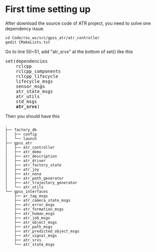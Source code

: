 # First time setting up

After download the source code of ATR project, you need to solve one dependency issue. 
```
cd Code/ros_ws/src/gpss_atr/atr_controller
gedit CMakeLists.txt
```
Go to line 50~51, add "atr_srvs" at the bottom of set() like this

<pre>
set(dependencies
    rclcpp
    rclcpp_components
    rclcpp_lifecycle
    lifecycle_msgs
    sensor_msgs
    atr_state_msgs
    atr_utils
    std_msgs
    <b>atr_srvs</b>)
</pre>

Then you should have this
```
.
├── factory_db
│   ├── config
│   └── launch
├── gpss_atr
│   ├── atr_controller
│   ├── atr_demo
│   ├── atr_description
│   ├── atr_driver
│   ├── atr_factory_state
│   ├── atr_joy
│   ├── atr_nona
│   ├── atr_path_generator
│   ├── atr_trajectory_generator
│   └── atr_utils
└── gpss_interfaces
    ├── ar_tag_msgs
    ├── atr_camera_state_msgs
    ├── atr_error_msgs
    ├── atr_formation_msgs
    ├── atr_human_msgs
    ├── atr_job_msgs
    ├── atr_object_msgs
    ├── atr_path_msgs
    ├── atr_predicted_object_msgs
    ├── atr_signal_msgs
    ├── atr_srvs
    └── atr_state_msgs
```